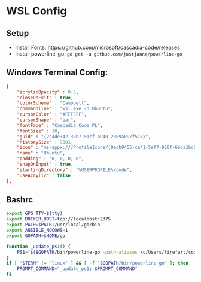 # WSL Config

## Setup
- Install Fonts: https://github.com/microsoft/cascadia-code/releases
- Install powerline-go: `go get -u github.com/justjanne/powerline-go`

## Windows Terminal Config:
```json
{
    "acrylicOpacity" : 0.5,
    "closeOnExit" : true,
    "colorScheme" : "Campbell",
    "commandline" : "wsl.exe -d Ubuntu",
    "cursorColor" : "#FFFFFF",
    "cursorShape" : "bar",
    "fontFace" : "Cascadia Code PL",
    "fontSize" : 10,
    "guid" : "{2c4de342-38b7-51cf-b940-2309a097f518}",
    "historySize" : 9001,
    "icon" : "ms-appx:///ProfileIcons/{9acb9455-ca41-5af7-950f-6bca1bc9722f}.png",
    "name" : "Ubuntu",
    "padding" : "0, 0, 0, 0",
    "snapOnInput" : true,
    "startingDirectory" : "%USERPROFILE%/code",
    "useAcrylic" : false
},
```

## Bashrc
```bash
export GPG_TTY=$(tty)
export DOCKER_HOST=tcp://localhost:2375
export PATH=$PATH:/usr/local/go/bin
export ANSIBLE_NOCOWS=1
export GOPATH=$HOME/go

function _update_ps1() {
    PS1="$($GOPATH/bin/powerline-go -path-aliases /c/Users/firefart/code=@CODE -error $?)"
}
if [ "$TERM" != "linux" ] && [ -f "$GOPATH/bin/powerline-go" ]; then
    PROMPT_COMMAND="_update_ps1; $PROMPT_COMMAND"
fi
```
